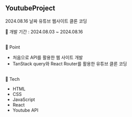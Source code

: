 ## YoutubeProject

2024.08.16 날짜 유튜브 웹사이트 클론 코딩
<br/>

📅 개발 기간 : 2024.08.03 ~ 2024.08.16

<br/>
📌 Point

- 처음으로 API를 활용한 웹 사이트 개발
- TanStack query와 React Router를 활용한 유튜브 클론 코딩

<br/>
🔨 Tech

- HTML
- CSS
- JavaScript
- React
- Youtube API

